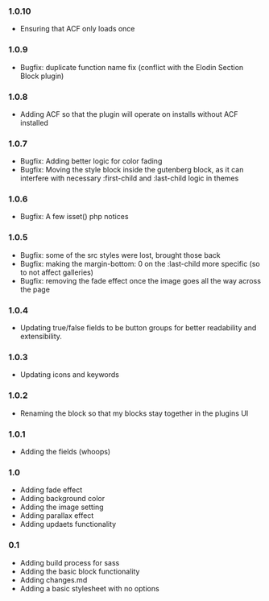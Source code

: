 ### 1.0.10
* Ensuring that ACF only loads once

### 1.0.9
* Bugfix: duplicate function name fix (conflict with the Elodin Section Block plugin)

### 1.0.8 
* Adding ACF so that the plugin will operate on installs without ACF installed

### 1.0.7
* Bugfix: Adding better logic for color fading
* Bugfix: Moving the style block inside the gutenberg block, as it can interfere with necessary :first-child and :last-child logic in themes

### 1.0.6
* Bugfix: A few isset() php notices

### 1.0.5
* Bugfix: some of the src styles were lost, brought those back
* Bugfix: making the margin-bottom: 0 on the :last-child more specific (so to not affect galleries)
* Bugfix: removing the fade effect once the image goes all the way across the page

### 1.0.4
* Updating true/false fields to be button groups for better readability and extensibility.

### 1.0.3
* Updating icons and keywords

### 1.0.2 
* Renaming the block so that my blocks stay together in the plugins UI

### 1.0.1
* Adding the fields (whoops)

### 1.0
* Adding fade effect
* Adding background color
* Adding the image setting
* Adding parallax effect
* Adding updaets functionality

### 0.1
* Adding build process for sass
* Adding the basic block functionality
* Adding changes.md
* Adding a basic stylesheet with no options